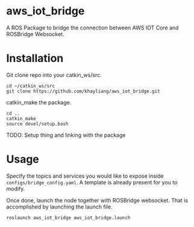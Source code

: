 # aws_iot_bridge
A ROS Package to bridge the connection between AWS IOT Core and ROSBridge Websocket.

# Installation
Git clone repo into your catkin_ws/src.
```
cd ~/catkin_ws/src
git clone https://github.com/khayliang/aws_iot_bridge.git
```
catkin_make the package.
```
cd ..
catkin_make
source devel/setup.bash
```
TODO: Setup thing and linking with the package
# Usage
Specify the topics and services you would like to expose inside `configs/bridge_config.yaml`. A template is already present for you to modify.

Once done, launch the node together with ROSBridge websocket. That is accomplished by launching the launch file.
```
roslaunch aws_iot_bridge aws_iot_bridge.launch
```

